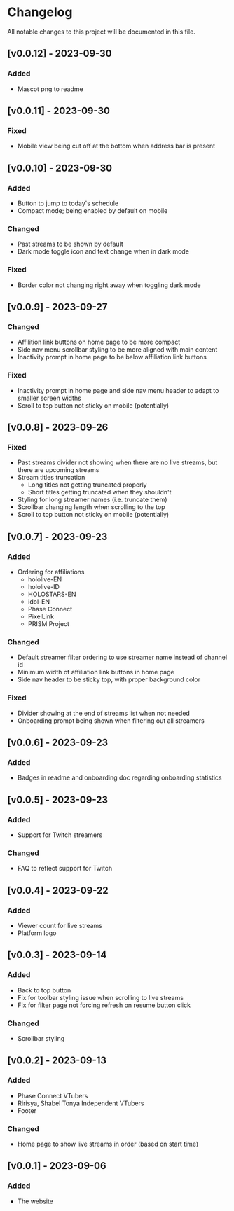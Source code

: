 # Changelog

All notable changes to this project will be documented in this file.

## [v0.0.12] - 2023-09-30

### Added

- Mascot png to readme

## [v0.0.11] - 2023-09-30

### Fixed

- Mobile view being cut off at the bottom when address bar is present

## [v0.0.10] - 2023-09-30

### Added

- Button to jump to today's schedule
- Compact mode; being enabled by default on mobile

### Changed

- Past streams to be shown by default
- Dark mode toggle icon and text change when in dark mode

### Fixed

- Border color not changing right away when toggling dark mode

## [v0.0.9] - 2023-09-27

### Changed

- Affilition link buttons on home page to be more compact
- Side nav menu scrollbar styling to be more aligned with main content
- Inactivity prompt in home page to be below affiliation link buttons

### Fixed

- Inactivity prompt in home page and side nav menu header to adapt to smaller screen widths
- Scroll to top button not sticky on mobile (potentially)

## [v0.0.8] - 2023-09-26

### Fixed

- Past streams divider not showing when there are no live streams, but there are upcoming streams
- Stream titles truncation
  - Long titles not getting truncated properly
  - Short titles getting truncated when they shouldn't
- Styling for long streamer names (i.e. truncate them)
- Scrollbar changing length when scrolling to the top
- Scroll to top button not sticky on mobile (potentially)

## [v0.0.7] - 2023-09-23

### Added

- Ordering for affiliations
  - hololive-EN
  - hololive-ID
  - HOLOSTARS-EN
  - idol-EN
  - Phase Connect
  - PixelLink
  - PRISM Project

### Changed

- Default streamer filter ordering to use streamer name instead of channel id
- Minimum width of affiliation link buttons in home page
- Side nav header to be sticky top, with proper background color

### Fixed

- Divider showing at the end of streams list when not needed
- Onboarding prompt being shown when filtering out all streamers

## [v0.0.6] - 2023-09-23

### Added

- Badges in readme and onboarding doc regarding onboarding statistics

## [v0.0.5] - 2023-09-23

### Added

- Support for Twitch streamers

### Changed

- FAQ to reflect support for Twitch

## [v0.0.4] - 2023-09-22

### Added

- Viewer count for live streams
- Platform logo

## [v0.0.3] - 2023-09-14

### Added

- Back to top button
- Fix for toolbar styling issue when scrolling to live streams
- Fix for filter page not forcing refresh on resume button click

### Changed

- Scrollbar styling

## [v0.0.2] - 2023-09-13

### Added

- Phase Connect VTubers
- Ririsya, Shabel Tonya Independent VTubers
- Footer

### Changed

- Home page to show live streams in order (based on start time)

## [v0.0.1] - 2023-09-06

### Added

- The website
